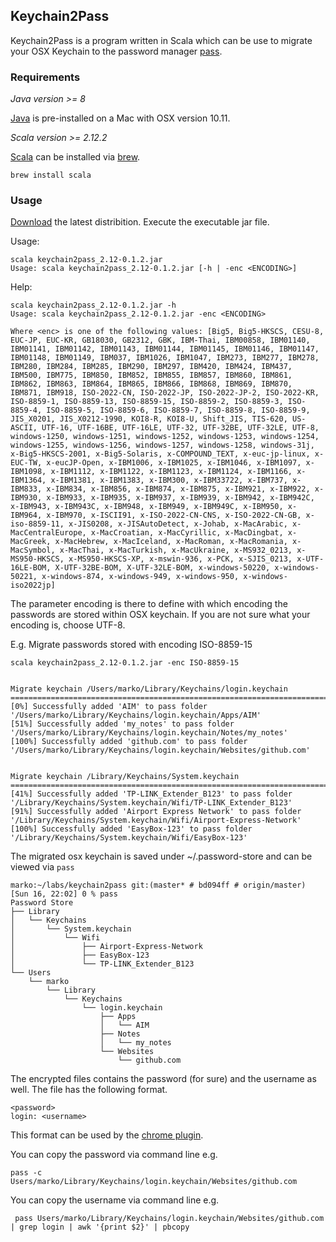 ## Keychain2Pass
Keychain2Pass is a program written in Scala which can be use to migrate your OSX Keychain to the password manager [pass](https://www.passwordstore.org).

### Requirements
_Java version >= 8_

[Java](http://www.oracle.com/technetwork/java/javase/downloads/index.html) is pre-installed on a Mac with OSX version 10.11.


_Scala version >= 2.12.2_

[Scala](http://www.scala-lang.org) can be installed via [brew](https://brew.sh).
 
    brew install scala


### Usage

[Download](https://github.com/mbauhardt/keychain2pass/releases/latest) the latest distribition.
Execute the executable jar file.

Usage:
 
    scala keychain2pass_2.12-0.1.2.jar
    Usage: scala keychain2pass_2.12-0.1.2.jar [-h | -enc <ENCODING>]


Help:

    scala keychain2pass_2.12-0.1.2.jar -h
    Usage: scala keychain2pass_2.12-0.1.2.jar -enc <ENCODING>
    
    Where <enc> is one of the following values: [Big5, Big5-HKSCS, CESU-8, EUC-JP, EUC-KR, GB18030, GB2312, GBK, IBM-Thai, IBM00858, IBM01140, IBM01141, IBM01142, IBM01143, IBM01144, IBM01145, IBM01146, IBM01147, IBM01148, IBM01149, IBM037, IBM1026, IBM1047, IBM273, IBM277, IBM278, IBM280, IBM284, IBM285, IBM290, IBM297, IBM420, IBM424, IBM437, IBM500, IBM775, IBM850, IBM852, IBM855, IBM857, IBM860, IBM861, IBM862, IBM863, IBM864, IBM865, IBM866, IBM868, IBM869, IBM870, IBM871, IBM918, ISO-2022-CN, ISO-2022-JP, ISO-2022-JP-2, ISO-2022-KR, ISO-8859-1, ISO-8859-13, ISO-8859-15, ISO-8859-2, ISO-8859-3, ISO-8859-4, ISO-8859-5, ISO-8859-6, ISO-8859-7, ISO-8859-8, ISO-8859-9, JIS_X0201, JIS_X0212-1990, KOI8-R, KOI8-U, Shift_JIS, TIS-620, US-ASCII, UTF-16, UTF-16BE, UTF-16LE, UTF-32, UTF-32BE, UTF-32LE, UTF-8, windows-1250, windows-1251, windows-1252, windows-1253, windows-1254, windows-1255, windows-1256, windows-1257, windows-1258, windows-31j, x-Big5-HKSCS-2001, x-Big5-Solaris, x-COMPOUND_TEXT, x-euc-jp-linux, x-EUC-TW, x-eucJP-Open, x-IBM1006, x-IBM1025, x-IBM1046, x-IBM1097, x-IBM1098, x-IBM1112, x-IBM1122, x-IBM1123, x-IBM1124, x-IBM1166, x-IBM1364, x-IBM1381, x-IBM1383, x-IBM300, x-IBM33722, x-IBM737, x-IBM833, x-IBM834, x-IBM856, x-IBM874, x-IBM875, x-IBM921, x-IBM922, x-IBM930, x-IBM933, x-IBM935, x-IBM937, x-IBM939, x-IBM942, x-IBM942C, x-IBM943, x-IBM943C, x-IBM948, x-IBM949, x-IBM949C, x-IBM950, x-IBM964, x-IBM970, x-ISCII91, x-ISO-2022-CN-CNS, x-ISO-2022-CN-GB, x-iso-8859-11, x-JIS0208, x-JISAutoDetect, x-Johab, x-MacArabic, x-MacCentralEurope, x-MacCroatian, x-MacCyrillic, x-MacDingbat, x-MacGreek, x-MacHebrew, x-MacIceland, x-MacRoman, x-MacRomania, x-MacSymbol, x-MacThai, x-MacTurkish, x-MacUkraine, x-MS932_0213, x-MS950-HKSCS, x-MS950-HKSCS-XP, x-mswin-936, x-PCK, x-SJIS_0213, x-UTF-16LE-BOM, X-UTF-32BE-BOM, X-UTF-32LE-BOM, x-windows-50220, x-windows-50221, x-windows-874, x-windows-949, x-windows-950, x-windows-iso2022jp]

The parameter encoding is there to define with which encoding the passwords are stored within OSX keychain.
If you are not sure what your encoding is, choose UTF-8. 

E.g. Migrate passwords stored with encoding ISO-8859-15

    scala keychain2pass_2.12-0.1.2.jar -enc ISO-8859-15
    
    
    Migrate keychain /Users/marko/Library/Keychains/login.keychain                                                                                                                       
    ===========================================================================================================                                                                       
    [0%] Successfully added 'AIM' to pass folder '/Users/marko/Library/Keychains/login.keychain/Apps/AIM'                                                                   
    [51%] Successfully added 'my_notes' to pass folder '/Users/marko/Library/Keychains/login.keychain/Notes/my_notes'                                                           
    [100%] Successfully added 'github.com' to pass folder '/Users/marko/Library/Keychains/login.keychain/Websites/github.com'            
    
    
    Migrate keychain /Library/Keychains/System.keychain
    ===========================================================================================================
    [41%] Successfully added 'TP-LINK_Extender_B123' to pass folder '/Library/Keychains/System.keychain/Wifi/TP-LINK_Extender_B123'
    [91%] Successfully added 'Airport Express Network' to pass folder '/Library/Keychains/System.keychain/Wifi/Airport-Express-Network'
    [100%] Successfully added 'EasyBox-123' to pass folder '/Library/Keychains/System.keychain/Wifi/EasyBox-123'


The migrated osx keychain is saved under ~/.password-store and can be viewed via `pass`  

    marko:~/labs/keychain2pass git:(master* # bd094ff # origin/master)                                                                                         
    [Sun 16, 22:02] 0 % pass                                                                                                                                                          
    Password Store                                                                                                                                                                    
    ├── Library                                                                                                                                                                       
    │   └── Keychains                                                                                                                                                                 
    │       └── System.keychain                                                                                                                                                       
    │           └── Wifi                                                                                                                                                              
    │               ├── Airport-Express-Network                                                                                                                                       
    │               ├── EasyBox-123                                                                                                                                                
    │               └── TP-LINK_Extender_B123                                                                                                                                       
    └── Users                                                                                                                                                                         
        └── marko                                                                                                                                                                        
            └── Library                                                                                                                                                               
                └── Keychains                                                                                                                                                         
                    └── login.keychain                                                                                                                                             
                        ├── Apps                                                                                                                                                      
                        │   └── AIM
                        ├── Notes
                        │   └── my_notes
                        └── Websites
                            └── github.com

The encrypted files contains the password (for sure) and the username as well. The file has the following format.

    <password>
    login: <username>

This format can be used by the [chrome plugin](https://github.com/dannyvankooten/browserpass#readme).

You can copy the password via command line e.g.

    pass -c Users/marko/Library/Keychains/login.keychain/Websites/github.com

You can copy the username via command line e.g.

     pass Users/marko/Library/Keychains/login.keychain/Websites/github.com | grep login | awk '{print $2}' | pbcopy

 